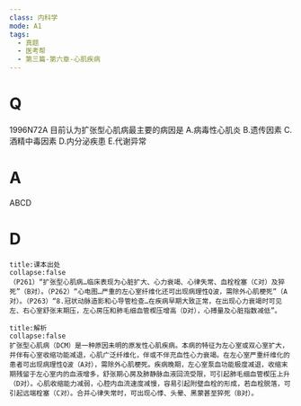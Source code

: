 ```yaml
---
class: 内科学
mode: A1
tags:
  - 真题
  - 医考帮
  - 第三篇-第六章-心肌疾病
---
```


# Q
1996N72A 目前认为扩张型心肌病最主要的病因是
A.病毒性心肌炎
B.遗传因素
C.酒精中毒因素
D.内分泌疾患
E.代谢异常

# A
ABCD
# D
```ad-note
title:课本出处
collapse:false
（P261）“扩张型心肌病…临床表现为心脏扩大、心力衰竭、心律失常、血栓栓塞（C对）及猝死”（B对）。（P262）“心电图…严重的左心室纤维化还可出现病理性Q波，需除外心肌梗死”（A对）。（P263）“8.冠状动脉造影和心导管检查…在疾病早期大致正常，在出现心力衰竭时可见左、右心室舒张末期压，左心房压和肺毛细血管楔压增高（D对），心搏量及心脏指数减低”。
```

```ad-summary
title:解析
collapse:false
扩张型心肌病（DCM）是一种原因未明的原发性心肌疾病。本病的特征为左心室或双心室扩大，并伴有心室收缩功能减退，心肌广泛纤维化，伴或不伴充血性心力衰竭。在左心室严重纤维化的患者可出现病理性Q波（A对），需除外心肌梗死。疾病晚期，左心室泵血功能极度减退，收缩末期残留于左心室内的血液增多，舒张期心房及肺静脉血液回流受限，可引起肺毛细血管楔压上升（D对）。心肌收缩能力减弱，心腔内血流速度减慢，容易引起附壁血栓的形成，若血栓脱落，可引起远端栓塞（C对）。合并心律失常时，可出现心悸、头晕、黑蒙甚至猝死（B对）。
```

